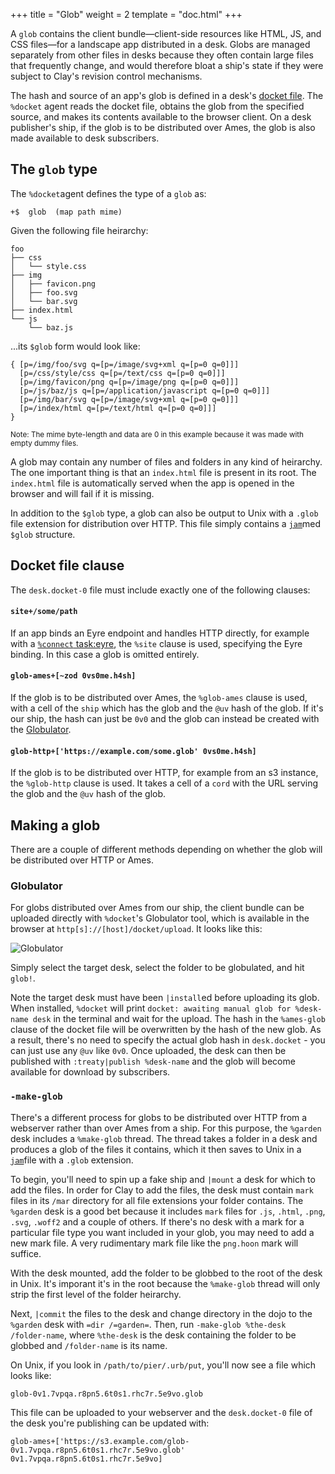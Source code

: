 +++
title = "Glob"
weight = 2
template = "doc.html"
+++

A `glob` contains the client bundle—client-side resources like HTML, JS, and CSS files—for a landscape app distributed in a desk. Globs are managed separately from other files in desks because they often contain large files that frequently change, and would therefore bloat a ship's state if they were subject to Clay's revision control mechanisms.

The hash and source of an app's glob is defined in a desk's [docket file](/docs/userspace/dist/docket). The `%docket` agent reads the docket file, obtains the glob from the specified source, and makes its contents available to the browser client. On a desk publisher's ship, if the glob is to be distributed over Ames, the glob is also made available to desk subscribers.

## The `glob` type

The `%docket`agent defines the type of a `glob` as:

```hoon
+$  glob  (map path mime)
```

Given the following file heirarchy:

```
foo
├── css
│   └── style.css
├── img
│   ├── favicon.png
│   ├── foo.svg
│   └── bar.svg
├── index.html
└── js
    └── baz.js
```

...its `$glob` form would look like:

```hoon
{ [p=/img/foo/svg q=[p=/image/svg+xml q=[p=0 q=0]]]
  [p=/css/style/css q=[p=/text/css q=[p=0 q=0]]]
  [p=/img/favicon/png q=[p=/image/png q=[p=0 q=0]]]
  [p=/js/baz/js q=[p=/application/javascript q=[p=0 q=0]]]
  [p=/img/bar/svg q=[p=/image/svg+xml q=[p=0 q=0]]]
  [p=/index/html q=[p=/text/html q=[p=0 q=0]]]
}
```

<sup>Note: The mime byte-length and data are 0 in this example because it was made with empty dummy files.</sup>

A glob may contain any number of files and folders in any kind of heirarchy. The one important thing is that an `index.html` file is present in its root. The `index.html` file is automatically served when the app is opened in the browser and will fail if it is missing.

In addition to the `$glob` type, a glob can also be output to Unix with a `.glob` file extension for distribution over HTTP. This file simply contains a [`jam`](/docs/hoon/reference/stdlib/2p#jam)med `$glob` structure.

## Docket file clause

The `desk.docket-0` file must include exactly one of the following clauses:

#### `site+/some/path`

If an app binds an Eyre endpoint and handles HTTP directly, for example with a [`%connect` task:eyre](/docs/arvo/eyre/tasks#connect), the `%site` clause is used, specifying the Eyre binding. In this case a glob is omitted entirely.

#### `glob-ames+[~zod 0vs0me.h4sh]`

If the glob is to be distributed over Ames, the `%glob-ames` clause is used, with a cell of the `ship` which has the glob and the `@uv` hash of the glob. If it's our ship, the hash can just be `0v0` and the glob can instead be created with the [Globulator](#globulator).

#### `glob-http+['https://example.com/some.glob' 0vs0me.h4sh]`

If the glob is to be distributed over HTTP, for example from an s3 instance, the `%glob-http` clause is used. It takes a cell of a `cord` with the URL serving the glob and the `@uv` hash of the glob.

## Making a glob

There are a couple of different methods depending on whether the glob will be distributed over HTTP or Ames.

### Globulator

For globs distributed over Ames from our ship, the client bundle can be uploaded directly with `%docket`'s Globulator tool, which is available in the browser at `http[s]://[host]/docket/upload`. It looks like this:

![Globulator](https://m.tinnus-napbus.xyz/pub/globulator.png)

Simply select the target desk, select the folder to be globulated, and hit `glob!`.

Note the target desk must have been `|install`ed before uploading its glob. When installed, `%docket` will print `docket: awaiting manual glob for %desk-name desk` in the terminal and wait for the upload. The hash in the `%ames-glob` clause of the docket file will be overwritten by the hash of the new glob. As a result, there's no need to specify the actual glob hash in `desk.docket` - you can just use any `@uv` like `0v0`. Once uploaded, the desk can then be published with `:treaty|publish %desk-name` and the glob will become available for download by subscribers.

### `-make-glob`

There's a different process for globs to be distributed over HTTP from a webserver rather than over Ames from a ship. For this purpose, the `%garden` desk includes a `%make-glob` thread. The thread takes a folder in a desk and produces a glob of the files it contains, which it then saves to Unix in a [`jam`](/docs/hoon/reference/stdlib/2p#jam)file with a `.glob` extension.

To begin, you'll need to spin up a fake ship and `|mount` a desk for which to add the files. In order for Clay to add the files, the desk must contain `mark` files in its `/mar` directory for all file extensions your folder contains. The `%garden` desk is a good bet because it includes `mark` files for `.js`, `.html`, `.png`, `.svg`, `.woff2` and a couple of others. If there's no desk with a mark for a particular file type you want included in your glob, you may need to add a new mark file. A very rudimentary mark file like the `png.hoon` mark will suffice.

With the desk mounted, add the folder to be globbed to the root of the desk in Unix. It's imporant it's in the root because the `%make-glob` thread will only strip the first level of the folder heirarchy.

Next, `|commit` the files to the desk and change directory in the dojo to the `%garden` desk with `=dir /=garden=`. Then, run `-make-glob %the-desk /folder-name`, where `%the-desk` is the desk containing the folder to be globbed and `/folder-name` is its name.

On Unix, if you look in `/path/to/pier/.urb/put`, you'll now see a file which looks like:

```
glob-0v1.7vpqa.r8pn5.6t0s1.rhc7r.5e9vo.glob
```

This file can be uploaded to your webserver and the `desk.docket-0` file of the desk you're publishing can be updated with:

```hoon
glob-ames+['https://s3.example.com/glob-0v1.7vpqa.r8pn5.6t0s1.rhc7r.5e9vo.glob' 0v1.7vpqa.r8pn5.6t0s1.rhc7r.5e9vo]
```
